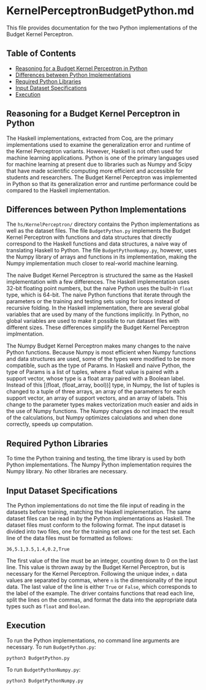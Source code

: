# KernelPerceptronBudgetPython.md

This file provides documentation for the two Python implementations of the Budget Kernel Perceptron.

## Table of Contents

- [Reasoning for a Budget Kernel Perceptron in Python](#reasoning-for-a-budget-kernel-perceptron-in-python)
- [Differences between Python Implementations](#differences-between-python-implementations)
- [Required Python Libraries](#required-python-libraries)
- [Input Dataset Specifications](#Input-dataset-specifications)
- [Execution](#execution)

## Reasoning for a Budget Kernel Perceptron in Python

The Haskell implementations, extracted from Coq, are the primary implementations used to examine the generalization error and runtime of the Kernel Perceptron variants. However, Haskell is not often used for machine learning applications. Python is one of the primary languages used for machine learning at present due to libraries such as Numpy and Scipy that have made scientific computing more efficient and accessible for students and researchers. The Budget Kernel Perceptron was implemented in Python so that its generalization error and runtime performance could be compared to the Haskell implementation.

## Differences between Python Implementations

The `hs/KernelPerceptron/` directory contains the Python implementations as well as the dataset files. The file `BudgetPython.py` implements the Budget Kernel Perceptron with functions and data structures that directly correspond to the Haskell functions and data structures, a naive way of translating Haskell to Python. The file `BudgetPythonNumpy.py`, however, uses the Numpy library of arrays and functions in its implementation, making the Numpy implementation much closer to real-world machine learning. 

The naive Budget Kernel Perceptron is structured the same as the Haskell implementation with a few differences. The Haskell implementation uses 32-bit floating point numbers, but the naive Python uses the built-in `float` type, which is 64-bit. The naive Python functions that iterate through the parameters or the training and testing sets using for loops instead of recursive folding. In the Haskell implementation, there are several global variables that are used by many of the functions implicitly. In Python, no global variables are used to make it possible to run dataset files with different sizes. These differences simplify the Budget Kernel Perceptron implmentation.

The Numpy Budget Kernel Perceptron makes many changes to the naive Python functions. Because Numpy is most efficient when Numpy functions and data structures are used, some of the types were modified to be more compatible, such as the type of Params. In Haskell and naive Python, the type of Params is a list of tuples, where a float value is paired with a support vector, whose type is a float array paired with a Boolean label. Instead of this [(float, (float_array, bool))] type, in Numpy, the list of tuples is changed to a tuple of three arrays, an array of the parameters for each support vector, an array of support vectors, and an array of labels. This change to the parameter types makes vectorization much easier and aids in the use of Numpy functions. The Numpy changes do not impact the result of the calculations, but Numpy optimizes calculations and when done correctly, speeds up computation.

## Required Python Libraries

To time the Python training and testing, the time library is used by both Python implementations. The Numpy Python implementation requires the Numpy library. No other libraries are necessary.

## Input Dataset Specifications

The Python implementations do not time the file input of reading in the datasets before training, matching the Haskell implementation. The same dataset files can be read in by the Python implementations as Haskell. The dataset files must conform to the following format. The input dataset is divided into two files, one for the training set and one for the test set. Each line of the data files must be formatted as follows:

`36,5.1,3.5,1.4,0.2,True`

The first value of the line must be an integer, counting down to 0 on the last line. This value is thrown away by the Budget Kernel Perceptron, but is necessary for the Kernel Perceptron. Following the unique index, `n` data values are separated by commas, where `n` is the dimensionality of the input data. The last value of the line is either `True` or `False`, which corresponds to the label of the example. The driver contains functions that read each line, split the lines on the commas, and format the data into the appropriate data types such as `float` and `Boolean`. 

## Execution

To run the Python implementations, no command line arguments are necessary. To run `BudgetPython.py`:

`python3 BudgetPython.py`

To run `BudgetPythonNumpy.py`:

`python3 BudgetPythonNumpy.py`

